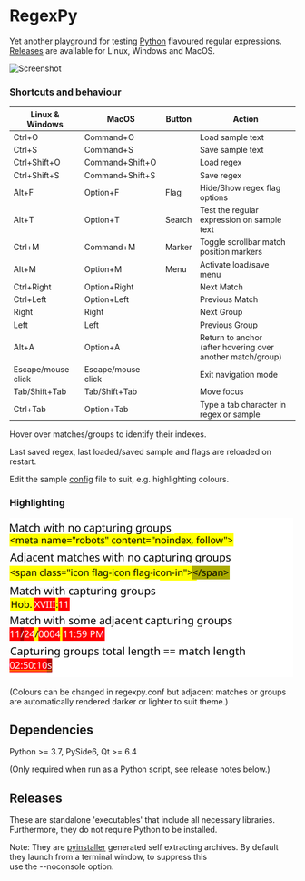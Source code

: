 # RegexPy

Yet another playground for testing <ins>Python</ins> flavoured regular expressions.<br />
[Releases](https://github.com/mycir/RegexPy/releases) are available for Linux, Windows and MacOS.

![Screenshot](./screenshots/regexpy.gif)

### Shortcuts and behaviour

| Linux & Windows | MacOS | Button | Action |
| --- | --- | --- | --- |
| Ctrl+O | Command+O | | Load sample text |
| Ctrl+S | Command+S | | Save sample text |
| Ctrl+Shift+O | Command+Shift+O | | Load regex |
| Ctrl+Shift+S | Command+Shift+S | | Save regex |
| Alt+F | Option+F | Flag | Hide/Show regex flag options |
| Alt+T | Option+T | Search | Test the regular expression on sample text |
| Ctrl+M | Command+M | Marker | Toggle scrollbar match position markers |
| Alt+M | Option+M | Menu | Activate load/save menu |
| Ctrl+Right | Option+Right | | Next Match |
| Ctrl+Left | Option+Left | | Previous Match |
| Right | Right | | Next Group |
| Left | Left | | Previous Group |
| Alt+A | Option+A | | Return to anchor<br />(after hovering over another match/group) |
| Escape/mouse click | Escape/mouse click |  | Exit navigation mode |
| Tab/Shift+Tab | Tab/Shift+Tab | | Move focus |
| Ctrl+Tab | Option+Tab | | Type a tab character in regex or sample |

Hover over matches/groups to identify their indexes.

Last saved regex, last loaded/saved sample and flags are reloaded on restart.

Edit the sample [config](./regexpy.conf) file to suit, e.g. highlighting colours.

### Highlighting

![Screenshot](./screenshots/highlighting.png)

(Colours can be changed in regexpy.conf but adjacent matches or groups<br/>are automatically rendered darker or lighter to suit theme.)

## Dependencies

Python >= 3.7, PySide6, Qt >= 6.4

(Only required when run as a Python script, see release notes below.)

## Releases

These are standalone 'executables' that include all necessary libraries. Furthermore, they do not require Python to be installed.

Note: They are [pyinstaller](https://github.com/pyinstaller/pyinstaller) generated self extracting archives. By default they launch from a terminal window, to suppress this<br />use the --noconsole option.